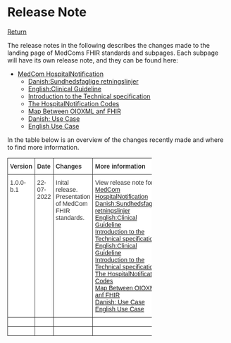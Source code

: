 # Release Note
[Return](../../index.md)

The release notes in the following describes the changes made to the landing page of MedComs FHIR standards and subpages.
Each subpage will have its own release note, and they can be found here: 

  * [MedCom HospitalNotification](../documents/ReleaseNote-ENG.md)
    * [Danish:Sundhedsfaglige retningslinjer](../documents/ReleaseNoteClinGuideDK.md)
    * [English:Clinical Guideline](../documents/ReleaseNotesClinGuideENG.md)
    * [Introduction to the Technical specification](../documents/ReleaseNoteIntroTechnicalSpec.md)
    * [The HospitalNotification Codes](../documents/RelaseNoteOverviewHospitalNot.md)
    * [Map Between OIOXML anf FHIR](../documents/ReleaseNoteOIO.md)
    * [Danish: Use Case](../documents/ReleaseNoteUsecaseDK.md)
    * [English Use Case](../documents/ReleaseNoteUseCaseENG.md)

In the table below is an overview of the changes recently made and where to find more information.

<style type="text/css">
.tg  {border-collapse:collapse;border-spacing:0;max-width:65%;}
.tg td{border-color:black;border-style:solid;border-width:1px;font-family:Arial, sans-serif;font-size:14px;
  overflow:hidden;padding:10px 5px;word-break:normal;}
.tg th{border-color:black;border-style:solid;border-width:1px;font-family:Arial, sans-serif;font-size:14px;
  font-weight:normal;overflow:hidden;padding:10px 5px;word-break:normal;}
.tg .tg-c75y{background-color:#FFF;border-color:#343434;color:#343434;font-weight:bold;text-align:left;vertical-align:top}
.tg .tg-pkxh{background-color:#FFF;border-color:#343434;color:#343434;text-align:left;vertical-align:top}
</style>
<table class="tg">
<thead>
  <tr>
    <th class="tg-c75y"><span style="font-weight:bold;color:#343434">Version</span></th>
    <th class="tg-c75y"><span style="font-weight:bold;color:#343434">Date</span></th>
    <th class="tg-c75y"><span style="font-weight:bold;color:#343434">Changes</span></th>
    <th class="tg-c75y"><span style="font-weight:bold;color:#343434">More information</span></th>
  </tr>
</thead>
<tbody>
  <tr>
    <td class="tg-pkxh"><span style="color:#343434">1.0.0-b.1</span></td>
    <td class="tg-pkxh"><span style="color:#343434">22-07-2022</span></td>
    <td class="tg-pkxh"><span style="color:#343434">Inital release. Presentation of MedCom FHIR standards.</span></td>
    <td class="tg-pkxh"><span style="color:#343434">View release note for: <br> </span><a href="ReleaseNote-ENG.md">MedCom HospitalNotification</a> <br> <a href="ReleaseNoteClinGuideDK.md">Danish:Sundhedsfaglige retningslinjer</a> <br> <a href="ReleaseNotesClinGuideENG.md">English:Clinical Guideline</a> <br> <a href="ReleaseNoteIntroTechnicalSpec.md">Introduction to the Technical specification</a> <br> <a href="ReleaseNotesClinGuideENG.md">English:Clinical Guideline</a> <br> <a href="ReleaseNoteIntroTechnicalSpec.md">Introduction to the Technical specification</a> <br> <a href="RelaseNoteOverviewHospitalNot.md">The HospitalNotification Codes</a> <br> <a href="ReleaseNoteOIO.md">Map Between OIOXML anf FHIR</a> <br> <a href="ReleaseNoteUsecaseDK.md">Danish: Use Case</a> <br> <a href="ReleaseNoteUseCaseENG.md">English Use Case</a> </td>
  </tr>
  <tr>
    <td class="tg-pkxh"></td>
    <td class="tg-pkxh"></td>
    <td class="tg-pkxh"></td>
    <td class="tg-pkxh"></td>
  </tr>
  <tr>
    <td class="tg-pkxh"></td>
    <td class="tg-pkxh"></td>
    <td class="tg-pkxh"></td>
    <td class="tg-pkxh"></td>
  </tr>
</tbody>
</table>

<!-- As described in [Versioning DOC], the Implementation Guide (IG) and the textual documentation will have different versions, why there are two release notes in the following.

## Implementation Guide

<a href="https://github.com/medcomdk/dk-medcom-hospitalnotification/releases" target="_blank">The release note for MedCom HospitalNotification Implementation Guide can be found here.</a>

## MedCom HospitalNotification Introduction Page

In the table below updates of the <a href="../../index.md" target="_blank">MedCom HospitalNotification introduction</a> can be seen. 

<style type="text/css">
.tg  {border-collapse:collapse;border-spacing:0;max-width:65%;}
.tg td{border-color:black;border-style:solid;border-width:1px;font-family:Arial, sans-serif;font-size:14px;
  overflow:hidden;padding:10px 5px;word-break:normal;}
.tg th{border-color:black;border-style:solid;border-width:1px;font-family:Arial, sans-serif;font-size:14px;
  font-weight:normal;overflow:hidden;padding:10px 5px;word-break:normal;}
.tg .tg-uaof{color:#343434;font-weight:bold;text-align:left;vertical-align:top}
.tg .tg-ne9s{color:#343434;text-align:left;vertical-align:top}
</style>
<table class="tg">
<thead>
  <tr>
    <th class="tg-uaof">Version</th>
    <th class="tg-uaof">Date</th>
    <th class="tg-uaof">Initials</th>
    <th class="tg-uaof">Changes</th>
  </tr>
</thead>
<tbody>
  <tr>
    <td class="tg-ne9s">1.0.0-a.1</td>
    <td class="tg-ne9s">14-06-2022</td>
    <td class="tg-ne9s">TMS</td>
    <td class="tg-ne9s">Inital release. Presentation of MedCom HospitalNotification.</td>
  </tr>
  <tr>
    <td class="tg-ne9s"></td>
    <td class="tg-ne9s"></td>
    <td class="tg-ne9s"></td>
    <td class="tg-ne9s"></td>
  </tr>
  <tr>
    <td class="tg-ne9s"></td>
    <td class="tg-ne9s"></td>
    <td class="tg-ne9s"></td>
    <td class="tg-ne9s"></td>
  </tr>
  <tr>
    <td class="tg-ne9s"></td>
    <td class="tg-ne9s"></td>
    <td class="tg-ne9s"></td>
    <td class="tg-ne9s"></td>
  </tr>
  <tr>
    <td class="tg-ne9s"></td>
    <td class="tg-ne9s"></td>
    <td class="tg-ne9s"></td>
    <td class="tg-ne9s"></td>
  </tr>
</tbody>
</table> -->

